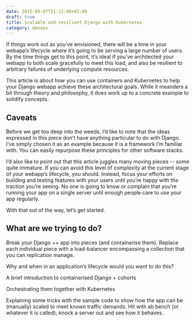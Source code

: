 ```yaml
---
date: 2015-09-07T21:12:08+01:00
draft: true
title: Scalable and resilient Django with Kubernetes
category: devops
---
```


If things work out as you’ve envisioned, there will be a time in your
webapp’s lifecycle where it’s going to be serving a large number of
users. By the time things get to this point, it’s ideal if you’ve
architected your webapp to both scale gracefully to meet this load,
and also be resilient to arbitrary failures of underlying compute
resources.

This article is about how you can use containers and Kubernetes to
help your Django webapp achieve these architectural goals. While it
meanders a bit through theory and philosophy, it does work up to a
concrete example to solidify concepts.

## Caveats

Before we get too deep into the weeds, I’d like to note that the ideas
expressed in this piece don’t have anything particular to do with
Django. I’ve simply chosen it as an example because it is a framework
I’m familiar with. You can easily repurpose these principles for other
software stacks.

I’d also like to point out that this article juggles many moving
pieces --  some quite immature. If you can avoid this level of
complexity at the current stage of your webapp’s lifecycle, you
should. Instead, focus your efforts on building and testing features
with your users until you’re happy with the traction you’re seeing. No
one is going to know or complain that you’re running your app on a
single server until enough people care to use your app regularly.

With that out of the way, let’s get started.

## What are we trying to do?

Break your Django ++ app into pieces (and containerise them). Replace
each individual piece with a load-balancer encompassing a collection
that you can replication manage.

Why and when in an application’s lifecycle would you want to do this?

A brief introduction to containerised Django + cohorts

Orchestrating them together with Kubernetes

Explaining some tricks with the sample code to show how the app can be
(manually) scaled to meet known traffic demands. Hit with ab bench (or
whatever it is called), knock a server out and see how it behaves.
